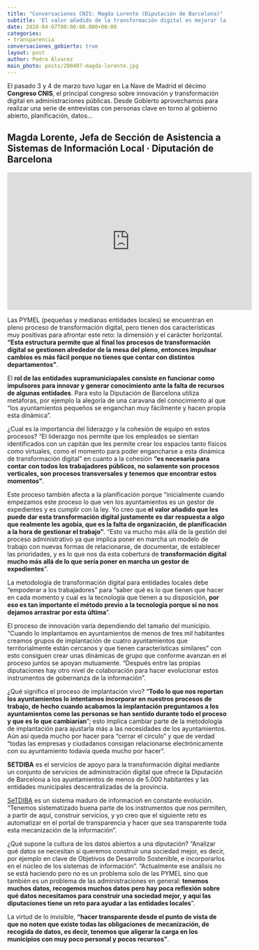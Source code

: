 ```yaml
---
title: "Conversaciones CNIS: Magda Lorente (Diputación de Barcelona)"
subtitle: 'El valor añadido de la transformación digital es mejorar la organización y planificación en la gestión'
date: 2020-04-07T00:00:00.000+00:00
categories:
- transparencia
conversaciones_gobierto: true
layout: post
author: Pedro Álvarez
main_photo: posts/200407-magda-lorente.jpg
---
```


El pasado 3 y 4 de marzo tuvo lugar en La Nave de Madrid el décimo **Congreso CNIS**, el principal congreso sobre innovación y transformación digital en administraciones públicas. Desde Gobierto aprovechamos para realizar una serie de entrevistas con personas clave en torno al gobierno abierto, planificación, datos...

## Magda Lorente, Jefa de Sección de Asistencia a Sistemas de Información Local · Diputación de Barcelona

<div class="video_wrapper bigger">
<iframe width="560" height="315" src="https://www.youtube.com/embed/LhxxBhk322I" frameborder="0" allow="accelerometer; autoplay; encrypted-media; gyroscope; picture-in-picture" allowfullscreen></iframe>
</div>

Las PYMEL (pequeñas y medianas entidades locales) se encuentran en pleno proceso de transformación digital, pero tienen dos características muy positivas para afrontar este reto: la dimensión y el carácter horizontal. **“Esta estructura permite que al final los procesos de transformación digital se gestionen alrededor de la mesa del pleno, entonces impulsar cambios es más fácil porque no tienes que contar con distintos departamentos”**.

El **rol de las entidades supramuniciapales consiste en funcionar como impulsores para innovar y generar conocimiento ante la falta de recursos de algunas entidades**. Para esto la Diputación de Barcelona utiliza metáforas, por ejemplo la alegoría de una caravana del conocimiento al que “los ayuntamientos pequeños se enganchan muy fácilmente y hacen propia esta dinámica”. 

¿Cual es la importancia del liderazgo y la cohesión de equipo en estos procesos? “El liderazgo nos permite que los empleados se sientan identificados con un capitán que les permite crear los espacios tanto físicos como virtuales, como el momento para poder engancharse a esta dinámica de transformación digital” en cuanto a la cohesión **“es necesaria para contar con todos los trabajadores públicos, no solamente son procesos verticales, son procesos transversales y tenemos que encontrar estos momentos”**. 

Este proceso también afecta a la planificación porque “inicialmente cuando empezamos este proceso lo que ven los ayuntamientos es un gestor de expedientes y es cumplir con la ley. Yo creo que **el valor añadido que les puede dar esta transformación digital justamente es dar respuesta a algo que realmente les agobia, que es la falta de organización, de planificación a la hora de gestionar el trabajo”**. “Esto va mucho más allá de la gestión del proceso administrativo ya que implica poner en marcha un modelo de trabajo con nuevas formas de relacionarse, de documentar, de establecer las prioridades, y es lo que nos da esta cobertura de **transformación digital mucho más allá de lo que sería poner en marcha un gestor de expedientes**”.

La metodología de transformación digital para entidades locales debe  “empoderar a los trabajadores” para “saber qué es lo que tienen que hacer en cada momento y cual es la tecnología que tienen a su disposición, **por eso es tan importante el método previo a la tecnología porque si no nos dejamos arrastrar por esta última**”.

El proceso de innovación varía dependiendo del tamaño del municipio. “Cuando lo implantamos en ayuntamientos de menos de tres mil habitantes creamos grupos de implantación de cuatro ayuntamientos que territorialmente están cercanos y que tienen características similares” con esto consiguen crear unas dinámicas de grupo que conforme avanzan en el proceso juntos se apoyan mutuamente. “Después entre las propias diputaciones hay otro nivel de colaboración para hacer evolucionar estos instrumentos de gobernanza de la información”. 

¿Qué significa el proceso de implantación vivo? “**Todo lo que nos reportan los ayuntamientos lo intentamos incorporar en nuestros procesos de trabajo, de hecho cuando acabamos la implantación preguntamos a los ayuntamientos como las personas se han sentido durante todo el proceso y que es lo que cambiarían**”; esto implica cambiar parte de la metodología de implantación para ajustarla más a las necesidades de los ayuntamientos. Aún así queda mucho por hacer para “cerrar el círculo” y que de verdad “todas las empresas y ciudadanos consigan relacionarse electrónicamente con su ayuntamiento todavía queda mucho por hacer”.

<div class="notice">
<strong>SETDIBA</strong> es el servicios de apoyo para la transformación digital mediante un conjunto de servicios de administración digital que ofrece la Diputación de Barcelona a los ayuntamientos de menos de 5.000 habitantes y las entidades municipales descentralizadas de la provincia.
</div>

[SeTDIBA](http://setdiba.diba.cat/) es un sistema maduro de informacioń en constante evolución. “Tenemos sistematizado buena parte de los instrumentos que nos permiten, a partir de aquí, construir servicios, y yo creo que el siguiente reto es automatizar en el portal de transparencia y hacer que sea transparente toda esta mecanización de la información”.

¿Qué supone la cultura de los datos abiertos a una diputación? “Analizar qué datos se necesitan si queremos construir una sociedad mejor, es decir, por ejemplo en clave de Objetivos de Desarrollo Sostenible, e incorporarlos en el núcleo de los sistemas de información”. “Actualmente ese análisis no se está haciendo pero no es un problema solo de las PYMEL sino que también es un problema de las administraciones en general: **tenemos muchos datos, recogemos muchos datos pero hay poca reflexión sobre qué datos necesitamos para construir una sociedad mejor, y aquí las diputaciones tiene un reto para ayudar a las entidades locales**”.

La virtud de lo invisible, **“hacer transparente desde el punto de vista de que no noten que existe todas las obligaciones de mecanización, de recogida de datos, es decir, tenemos que aligerar la carga en los municipios con muy poco personal y pocos recursos”**.
